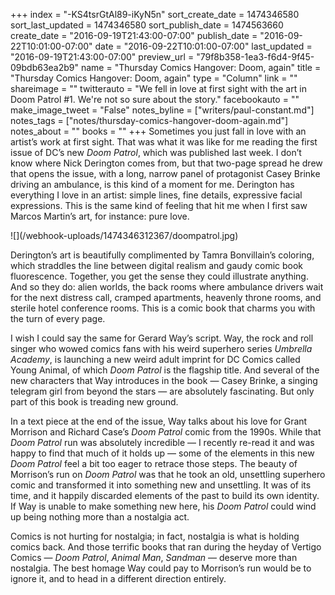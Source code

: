 +++
index = "-KS4tsrGtAl89-iKyN5n"
sort_create_date = 1474346580
sort_last_updated = 1474346580
sort_publish_date = 1474563660
create_date = "2016-09-19T21:43:00-07:00"
publish_date = "2016-09-22T10:01:00-07:00"
date = "2016-09-22T10:01:00-07:00"
last_updated = "2016-09-19T21:43:00-07:00"
preview_url = "79f8b358-1ea3-f6d4-9f45-09bdb63ea2b9"
name = "Thursday Comics Hangover: Doom, again"
title = "Thursday Comics Hangover: Doom, again"
type = "Column"
link = ""
shareimage = ""
twitterauto = "We fell in love at first sight with the art in Doom Patrol #1. We're not so sure about the story."
facebookauto = ""
make_image_tweet = "False"
notes_byline = ["writers/paul-constant.md"]
notes_tags = ["notes/thursday-comics-hangover-doom-again.md"]
notes_about = ""
books = ""
+++
Sometimes you just fall in love with an artist’s work at first sight. That was what it was like for me reading the first issue of DC’s new *Doom Patrol*, which was published last week. I don’t know where Nick Derington comes from, but that two-page spread he drew that opens the issue, with a long, narrow panel of protagonist Casey Brinke driving an ambulance, is this kind of a moment for me. Derington has everything I love in an artist: simple lines, fine details, expressive facial expressions. This is the same kind of feeling that hit me when I first saw Marcos Martin’s art, for instance: pure love.

<p class="image-left">![](/webhook-uploads/1474346312367/doompatrol.jpg)</p>
Derington’s art is beautifully complimented by Tamra Bonvillain’s coloring, which straddles the line between digital realism and gaudy comic book fluorescence. Together, you get the sense they could illustrate anything. And so they do: alien worlds, the back rooms where ambulance drivers wait for the next distress call, cramped apartments, heavenly throne rooms, and sterile hotel conference rooms. This is a comic book that charms you with the turn of every page.

I wish I could say the same for Gerard Way’s script. Way, the rock and roll singer who wowed comics fans with his weird superhero series *Umbrella Academy*, is launching a new weird adult imprint for DC Comics called Young Animal, of which *Doom Patrol* is the flagship title. And several of the new characters that Way introduces in the book — Casey Brinke, a singing telegram girl from beyond the stars — are absolutely fascinating. But only part of this book is treading new ground.

In a text piece at the end of the issue, Way talks about his love for Grant Morrison and Richard Case’s *Doom Patrol* comic from the 1990s. While that *Doom Patrol* run was absolutely incredible — I recently re-read it and was happy to find that much of it holds up — some of the elements in this new *Doom Patrol* feel a bit too eager to retrace those steps. The beauty of Morrison’s run on *Doom Patrol* was that he took an old, unsettling superhero comic and transformed it into something new and unsettling. It was of its time, and it happily discarded elements of the past to build its own identity. If Way is unable to make something new here, his *Doom Patrol* could wind up being nothing more than a nostalgia act.

Comics is not hurting for nostalgia; in fact, nostalgia is what is holding comics back. And those terrific books that ran during the heyday of Vertigo Comics — *Doom Patrol*, *Animal Man*, *Sandman* — deserve more than nostalgia. The best homage Way could pay to Morrison’s run would be to ignore it, and to head in a different direction entirely.

